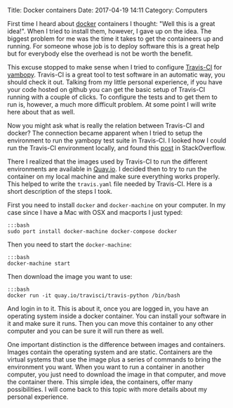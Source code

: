 Title: Docker containers
Date: 2017-04-19 14:11
Category: Computers

First time I heard about [docker](https://www.docker.com/) containers I thought: "Well this is a great idea!".
When I tried to install them, however, I gave up on the idea.
The biggest problem for me was the time it takes to get the containeers up and running.
For someone whose job is to deploy software this is a great help but for everybody else
the overhead is not be worth the benefit.

This excuse stopped to make sense when I tried to configure [Travis-CI](https://travis-ci.org/) for [yambopy](https://github.com/henriquemiranda/yambopy).
Travis-CI is a great tool to test software in an automatic way, you should check it out.
Talking from my little personal experience, if you have your
code hosted on github you can get the basic setup of Travis-CI running with a couple of clicks.
To configure the tests and to get them to run is, however, a much more difficult problem.
At some point I will write here about that as well.

Now you might ask what is really the relation between Travis-CI and docker?
The connection became apparent when I tried to setup the environment to run the yambopy test suite in Travis-CI.
I looked how I could run the Travis-CI environment locally, and found this [post](http://stackoverflow.com/questions/21053657/how-to-run-travis-ci-locally) in StackOverflow.

There I realized that the images used by Travis-CI to run the different environments are available in
[Quay.io](https://quay.io/organization/travisci).
I decided then to try to run the container on my local machine and make sure everything works properly. This helped to write the ``travis.yaml`` file needed by Travis-CI. Here is a short description of the steps I took.

First you need to install ``docker`` and ``docker-machine`` on your computer.
In my case since I have a Mac with OSX and macports I just typed:

    :::bash
    sudo port install docker-machine docker-compose docker

Then you need to start the ``docker-machine``:

    :::bash
    docker-machine start

Then download the image you want to use:

    :::bash
    docker run -it quay.io/travisci/travis-python /bin/bash

And login in to it.
This is about it, once you are logged in, you have an operating system inside a docker container.
You can install your software in it and make sure it runs.
Then you can move this container to any other computer and you can be sure it will run there as well.

One important distinction is the difference between images and containers.
Images contain the operating system and are static.
Containers are the virtual systems that use the image plus a series of commands to bring the environment you want.
When you want to run a container in another computer, you just need to download the image in that
computer, and move the container there.
This simple idea, the containers, offer many possibilities.
I will come back to this topic with more details about my personal experience.
